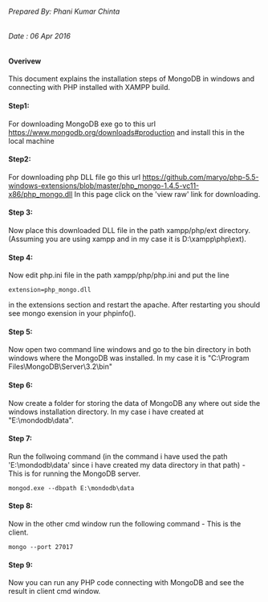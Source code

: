 ###### Prepared By: Phani Kumar Chinta
###### Date  : 06 Apr 2016


#### Overivew
This document explains the installation steps of MongoDB in windows and connecting with PHP installed with XAMPP build.

#### Step1: 
For downloading MongoDB exe go to this url https://www.mongodb.org/downloads#production and install this in the local machine

#### Step2:
For downloading php DLL file go this url https://github.com/maryo/php-5.5-windows-extensions/blob/master/php_mongo-1.4.5-vc11-x86/php_mongo.dll
In this page click on the 'view raw' link for downloading.

#### Step 3:
Now place this downloaded DLL file in the path xampp/php/ext directory. (Assuming you are using xampp and in my case it is D:\xampp\php\ext).

#### Step 4: 
Now edit php.ini file in the path xampp/php/php.ini and put the line 

```
extension=php_mongo.dll
```
in the extensions section and restart the apache. After restarting you should see mongo exension in your phpinfo().

#### Step 5:
Now open two command line windows and go to the bin directory in both windows where the MongoDB was installed. In my case it is "C:\Program Files\MongoDB\Server\3.2\bin"

#### Step 6: 
Now create a folder for storing the data of MongoDB any where out side the windows installation directory. In my case i have created at "E:\mondodb\data".

#### Step 7: 
Run the follwoing command (in the command i have used the path 'E:\mondodb\data' since i have created my data directory in that path) - This is for running the MongoDB server.
```
mongod.exe --dbpath E:\mondodb\data
```
#### Step 8: 
Now in the other cmd window run the following command - This is the client.
```
mongo --port 27017
```
#### Step 9:
Now you can run any PHP code connecting with MongoDB and see the result in client cmd window.
